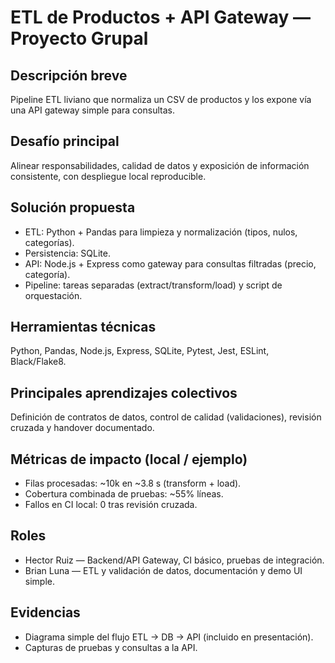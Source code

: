 # ETL de Productos + API Gateway — Proyecto Grupal

## Descripción breve
Pipeline ETL liviano que normaliza un CSV de productos y los expone vía una API gateway simple para consultas.

## Desafío principal
Alinear responsabilidades, calidad de datos y exposición de información consistente, con despliegue local reproducible.

## Solución propuesta
- ETL: Python + Pandas para limpieza y normalización (tipos, nulos, categorías).  
- Persistencia: SQLite.  
- API: Node.js + Express como gateway para consultas filtradas (precio, categoría).  
- Pipeline: tareas separadas (extract/transform/load) y script de orquestación.

## Herramientas técnicas
Python, Pandas, Node.js, Express, SQLite, Pytest, Jest, ESLint, Black/Flake8.

## Principales aprendizajes colectivos
Definición de contratos de datos, control de calidad (validaciones), revisión cruzada y handover documentado.

## Métricas de impacto (local / ejemplo)
- Filas procesadas: ~10k en ~3.8 s (transform + load).  
- Cobertura combinada de pruebas: ~55% líneas.  
- Fallos en CI local: 0 tras revisión cruzada.

## Roles
- Hector Ruiz — Backend/API Gateway, CI básico, pruebas de integración.  
- Brian Luna — ETL y validación de datos, documentación y demo UI simple.

## Evidencias
- Diagrama simple del flujo ETL → DB → API (incluido en presentación).  
- Capturas de pruebas y consultas a la API.
